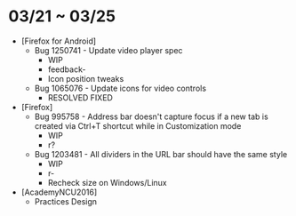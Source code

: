 # 03/21 ~ 03/25

- [Firefox for Android]
  - Bug 1250741 - Update video player spec
    - WIP
    - feedback-
    - Icon position tweaks
  - Bug 1065076 - Update icons for video controls
    - RESOLVED FIXED
- [Firefox]
  - Bug 995758 - Address bar doesn't capture focus if a new tab is created via Ctrl+T shortcut while in Customization mode 
    - WIP
    - r?
  - Bug 1203481 - All dividers in the URL bar should have the same style 
    - WIP
    - r-
    - Recheck size on Windows/Linux
- [AcademyNCU2016]
    - Practices Design
